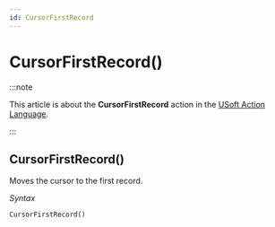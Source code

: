 ```yaml
---
id: CursorFirstRecord
---
```


# CursorFirstRecord()




:::note

This article is about the **CursorFirstRecord** action in the [USoft Action Language](/docs/Task_flow/Action_Language_reference/USoft_Action_Language.md).

:::

## **CursorFirstRecord()**

Moves the cursor to the first record.

*Syntax*

```
CursorFirstRecord()
```

 